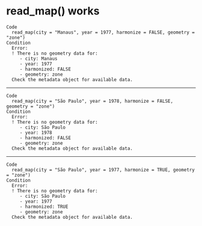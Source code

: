 # read_map() works

    Code
      read_map(city = "Manaus", year = 1977, harmonize = FALSE, geometry = "zone")
    Condition
      Error:
      ! There is no geometry data for:
         - city: Manaus
         - year: 1977
         - harmonized: FALSE
         - geometry: zone
      Check the metadata object for available data.

---

    Code
      read_map(city = "São Paulo", year = 1978, harmonize = FALSE, geometry = "zone")
    Condition
      Error:
      ! There is no geometry data for:
         - city: São Paulo
         - year: 1978
         - harmonized: FALSE
         - geometry: zone
      Check the metadata object for available data.

---

    Code
      read_map(city = "São Paulo", year = 1977, harmonize = TRUE, geometry = "zone")
    Condition
      Error:
      ! There is no geometry data for:
         - city: São Paulo
         - year: 1977
         - harmonized: TRUE
         - geometry: zone
      Check the metadata object for available data.

